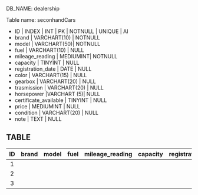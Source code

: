 <!--Modellare la struttura di una tabella per memorizzare tutti i dati riguardanti delle auto usate messe in vendita da un concessionario.-->

DB_NAME: dealership

Table name: seconhandCars

- ID | INDEX | INT | PK | NOTNULL | UNIQUE | AI
- brand | VARCHART(10) | NOTNULL
- model | VARCHART(50)| NOTNULL
- fuel | VARCHART(10) | NULL
- mileage_reading | MEDIUMINT| NOTNULL 
- capacity | TINYINT | NULL 
- registration_date | DATE | NULL 
- color | VARCHART(15) | NULL 
- gearbox | VARCHART(20) | NULL
- trasmission | VARCHART(20) | NULL 
- horsepower |VARCHART (5)| NULL 
- certificate_available | TINYINT | NULL
- price | MEDIUMINT | NULL
- condition | VARCHART(20) | NULL
- note | TEXT | NULL

## TABLE

| ID | brand | model | fuel | mileage_reading | capacity | registration_date | color | gearbox | horsepower | certificate_available | price | condition | note |
|:--:|:-----:|:-----:|:----:|:---------------:|:--------:|:-----------------:|:-----:|:-------:|:----------:|:---------------------:|:-----:|:----------|:----:|
|1   |       |       |      |                 |          |                   |        |        |            |                       |       |           |      |
|2   |       |       |      |                 |          |                   |        |        |            |                       |       |           |      |
|3   |       |       |      |                 |          |                   |        |        |            |                       |       |           |      |